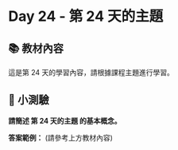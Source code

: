 # Day 24 - 第 24 天的主題

## 📚 教材內容

這是第 24 天的學習內容，請根據課程主題進行學習。

## 📝 小測驗

**請簡述 第 24 天的主題 的基本概念。**

**答案範例：** (請參考上方教材內容)
